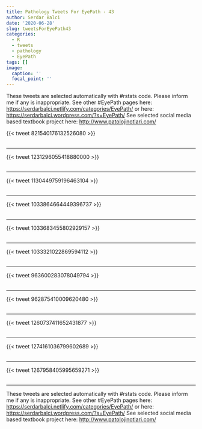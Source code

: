 ```yaml
---
title: Pathology Tweets For EyePath - 43
author: Serdar Balci
date: '2020-06-28'
slug: tweetsForEyePath43
categories:
  - R
  - tweets
  - pathology
  - EyePath
tags: []
image:
  caption: ''
  focal_point: ''
---
```



These tweets are selected automatically with #rstats code. Please inform me if any is inappropriate.
See other #EyePath pages here: https://serdarbalci.netlify.com/categories/EyePath/  or here: https://serdarbalci.wordpress.com/?s=EyePath/ 
See selected social media based textbook project here: http://www.patolojinotlari.com/

{{< tweet 821540176132526080 >}}
<br>
<br>
<hr>
{{< tweet 1231296055418880000 >}}
<br>
<br>
<hr>
{{< tweet 1130449759196463104 >}}
<br>
<br>
<hr>
{{< tweet 1033864664449396737 >}}
<br>
<br>
<hr>
{{< tweet 1033683455802929157 >}}
<br>
<br>
<hr>
{{< tweet 1033321022869594112 >}}
<br>
<br>
<hr>
{{< tweet 963600283078049794 >}}
<br>
<br>
<hr>
{{< tweet 962875410009620480 >}}
<br>
<br>
<hr>
{{< tweet 1260737411652431877 >}}
<br>
<br>
<hr>
{{< tweet 1274161036799602689 >}}
<br>
<br>
<hr>
{{< tweet 1267958405995659271 >}}
<br>
<br>
<hr>


These tweets are selected automatically with #rstats code. Please inform me if any is inappropriate.
See other #EyePath pages here: https://serdarbalci.netlify.com/categories/EyePath/  or here: https://serdarbalci.wordpress.com/?s=EyePath/ 
See selected social media based textbook project here: http://www.patolojinotlari.com/
